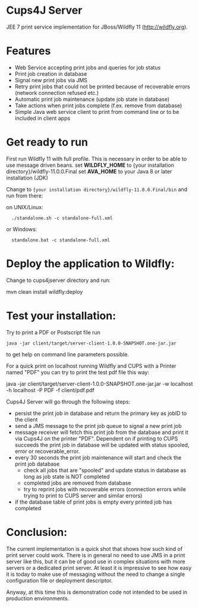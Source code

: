 Cups4J Server
=============
JEE 7 print service implementation for JBoss/Wildfly 11 (http://wildfly.org). 

Features
======== 
- Web Service accepting print jobs and queries for job status
- Print job creation in database
- Signal new print jobs via JMS
- Retry print jobs that could not be printed because of recoverable errors (network connection refused etc.)
- Automatic print job maintenance (update job state in database)
- Take actions when print jobs complete (f.ex. remove from database)
- Simple Java web service client to print from command line or to be included in client apps 

Get ready to run
================

First run Wildfly 11 with full profile. This is necessary in order to be able to use message driven beans.
set **WILDFLY_HOME** to {your installation directory}/wildfly-11.0.0.Final
set **AVA_HOME** to your Java 8 or later installation (JDK)

Change to ```{your installation directory}/wildfly-11.0.0.Final/bin``` and run from there:

on UNIX/Linux:
```
  ./standalone.sh -c standalone-full.xml
```
or Windows:
```
  standalone.bat -c standalone-full.xml
```

Deploy the application to Wildfly:
==================================
Change to cups4jserver directory and run:

mvn clean install wildfly:deploy 

Test your installation:
=======================
Try to print a PDF or Postscript file run
```
java -jar client/target/server-client-1.0.0-SNAPSHOT.one-jar.jar
```
to get help on command line parameters possible.


For a quick print on localhost running Wildfly and CUPS with a Printer named "PDF" you can try to print the test pdf file this way:

java -jar client/target/server-client-1.0.0-SNAPSHOT.one-jar.jar -w localhost -h localhost -P PDF -f client/pdf.pdf

Cups4J Server will go through the following steps:
- persist the print job in database and return the primary key as jobID to the client
- send a JMS message to the print job queue to signal a new print job
- message receiver will fetch this print job from the database and print it via Cups4J on the printer "PDF". 
  Dependent on if printing to CUPS succeeds the print job in database will be updated with status spooled, error or recoverable_error. 
- every 30 seconds the print job maintenance will start and check the print job database 
  - check all jobs that are "spooled" and update status in database as long as job state is NOT completed
  - completed jobs are removed from database
  - try to reprint jobs with recoverable errors (connection errors while trying to print to CUPS server and similar errors) 
- if the database table of print jobs is empty every printed job has completed

Conclusion:
===========
The current implementation is a quick shot that shows how such kind of print server could work. 
There is in general no need to use JMS in a print server like this, but it can be of good use in complex situations with more servers or a dedicated print server. At least it is impressive to see how easy it is today to make use of messaging without the need to change a single configuration file or deployment descriptor. 

Anyway, at this time this is demonstration code not intended to be used in production environments.

 





